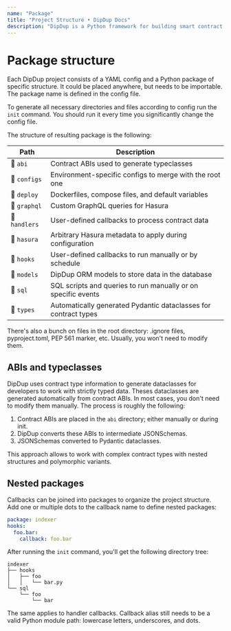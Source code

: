 ```yaml
---
name: "Package"
title: "Project Structure • DipDup Docs"
description: "DipDup is a Python framework for building smart contract indexers. It helps developers focus on business logic instead of writing a boilerplate to store and serve data."
---
```


# Package structure

Each DipDup project consists of a YAML config and a Python package of specific structure. It could be placed anywhere, but needs to be importable. The package name is defined in the config file.

To generate all necessary directories and files according to config run the `init` command. You should run it every time you significantly change the config file.

The structure of resulting package is the following:

| Path                     | Description                                                     |
| ------------------------ | --------------------------------------------------------------- |
| :file_folder: `abi`      | Contract ABIs used to generate typeclasses                      |
| :file_folder: `configs`  | Environment-specific configs to merge with the root one         |
| :file_folder: `deploy`   | Dockerfiles, compose files, and default variables               |
| :file_folder: `graphql`  | Custom GraphQL queries for Hasura                               |
| :file_folder: `handlers` | User-defined callbacks to process contract data                 |
| :file_folder: `hasura`   | Arbitrary Hasura metadata to apply during configuration         |
| :file_folder: `hooks`    | User-defined callbacks to run manually or by schedule           |
| :file_folder: `models`   | DipDup ORM models to store data in the database                 |
| :file_folder: `sql`      | SQL scripts and queries to run manually or on specific events   |
| :file_folder: `types`    | Automatically generated Pydantic dataclasses for contract types |

There's also a bunch on files in the root directory: .ignore files, pyproject.toml, PEP 561 marker, etc. Usually, you won't need to modify them.

## ABIs and typeclasses

DipDup uses contract type information to generate dataclasses for developers to work with strictly typed data. Theses dataclasses are generated automatically from contract ABIs. In most cases, you don't need to modify them manually. The process is roughly the following:

1. Contract ABIs are placed in the `abi` directory; either manually or during init.
2. DipDup converts these ABIs to intermediate JSONSchemas.
3. JSONSchemas converted to Pydantic dataclasses.

This approach allows to work with complex contract types with nested structures and polymorphic variants.

<!--
DipDup receives all smart contract data (transaction parameters, resulting storage, big_map updates) in normalized form ([read more](https://baking-bad.org/blog/2021/03/03/tzkt-v14-released-with-improved-smart-contract-data-and-websocket-api/) about how TzKT handles Michelson expressions) but still as raw JSON. DipDup uses contract type information to generate data classes, which allow developers to work with strictly typed data.

DipDup generates [Pydantic](https://pydantic-docs.helpmanual.io/datamodel_code_generator/) models out of JSONSchema. You might want to install additional plugins ([PyCharm](https://pydantic-docs.helpmanual.io/pycharm_plugin/), [mypy](https://pydantic-docs.helpmanual.io/mypy_plugin/)) for convenient work with this library.

The following models are created at `init` for different indexes:

* `operation`: storage type for all contracts in handler patterns plus parameter type for all destination+entrypoint pairs.
* `big_map`: key and storage types for all used contracts and big map paths.
* `event`: payload types for all used contracts and tags.

Other index kinds do not use code generated types.
-->

## Nested packages

Callbacks can be joined into packages to organize the project structure. Add one or multiple dots to the callback name to define nested packages:

```yaml [dipdup.yaml]
package: indexer
hooks:
  foo.bar:
    callback: foo.bar
```

After running the `init` command, you'll get the following directory tree:

<!-- TODO: Borked tree -->

```
indexer
├── hooks
│   ├── foo
│   │   └── bar.py
└── sql
    └── foo
        └── bar
```

The same applies to handler callbacks. Callback alias still needs to be a valid Python module path: lowercase letters, underscores, and dots.

